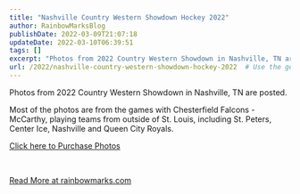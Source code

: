 ```yaml
---
title: "Nashville Country Western Showdown Hockey 2022"
author: RainbowMarksBlog
publishDate: 2022-03-09T21:07:18
updateDate: 2022-03-10T06:39:51
tags: []
excerpt: "Photos from 2022 Country Western Showdown in Nashville, TN are posted.  Most of the photos are from the games with Chesterfield Falcons - McCarthy, playing teams from outside of St. Louis, including St. Peters, Center Ice, Nashville and Queen City Royals.  Click here to Purchase Photos  &nbsp; "
url: /2022/nashville-country-western-showdown-hockey-2022  # Use the generated URL with year
---
```

<p>Photos from 2022 Country Western Showdown in Nashville, TN are posted.</p>  <p>Most of the photos are from the games with Chesterfield Falcons - McCarthy, playing teams from outside of St. Louis, including St. Peters, Center Ice, Nashville and Queen City Royals.</p>  <p><a href="https://rainbowmarks.smugmug.com/2022/Hockey/Nashville-Country-Western-Tournament">Click here to Purchase Photos</a></p>  <p>&nbsp;</p>  <a href="https://rainbowmarks.com/Events/2022/03/CountryWesternShowdownHockey">Read More at rainbowmarks.com</a>
